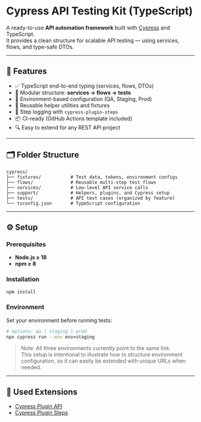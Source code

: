 # Cypress API Testing Kit (TypeScript)

A ready-to-use **API automation framework** built with [Cypress](https://www.cypress.io/) and TypeScript.  
It provides a clean structure for scalable API testing — using services, flows, and type-safe DTOs.

---

## 🚀 Features

- ✅ TypeScript end-to-end typing (services, flows, DTOs)
- 🧩 Modular structure: **services → flows → tests**
- 🔐 Environment-based configuration (QA, Staging, Prod)
- 🧠 Reusable helper utilities and fixtures
- 💬 Step logging with `cypress-plugin-steps`
- 📦 CI-ready (GitHub Actions template included)
- 🔍 Easy to extend for any REST API project

---

## 🗂️ Folder Structure

```
cypress/
├── fixtures/           # Test data, tokens, environment configs
├── flows/              # Reusable multi-step test flows
├── services/           # Low-level API service calls
├── support/            # Helpers, plugins, and Cypress setup
├── tests/              # API test cases (organized by feature)
└── tsconfig.json       # TypeScript configuration
```

---

## ⚙️ Setup

### Prerequisites
- **Node.js ≥ 18**
- **npm ≥ 8**

### Installation
```bash
npm install
```

### Environment
Set your environment before running tests:
```bash
# options: qa | staging | prod
npx cypress run --env env=staging
```

> Note: All three environments currently point to the same link.  
> This setup is intentional to illustrate how to structure environment configuration, so it can easily be extended with unique URLs when needed.

---

## 🧠 Used Extensions

- [Cypress Plugin API](https://github.com/filiphric/cypress-plugin-api)
- [Cypress Plugin Steps](https://github.com/filiphric/cypress-plugin-steps)
